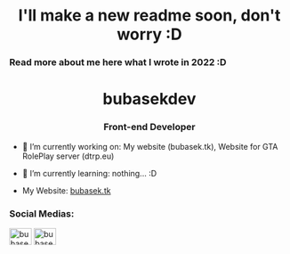 <h1 align="center">I'll make a new readme soon, don't worry :D</h1>
<h3 align"center">Read more about me here what I wrote in 2022 :D</h3>


<h1 align="center">bubasekdev</h1>
<h3 align="center">Front-end Developer</h3>

- 🔭 I’m currently working on: My website (bubasek.tk), Website for GTA RolePlay server (dtrp.eu)
- 🌱 I’m currently learning: nothing... :D

- My  Website: <a href="https://bubasek.tk/" target="blank"> bubasek.tk </a>

<h3 align="left">Social Medias:</h3>
<p align="left">
<a href="https://twitter.com/bubasekdev" target="blank"><img align="center" src="https://raw.githubusercontent.com/rahuldkjain/github-profile-readme-generator/master/src/images/icons/Social/twitter.svg" alt="bubasekdev" height="30" width="40" /></a>
<a href="https://instagram.com/bubasekdev" target="blank"><img align="center" src="https://raw.githubusercontent.com/rahuldkjain/github-profile-readme-generator/master/src/images/icons/Social/instagram.svg" alt="bubasekdev" height="30" width="40" /></a>
</p>
